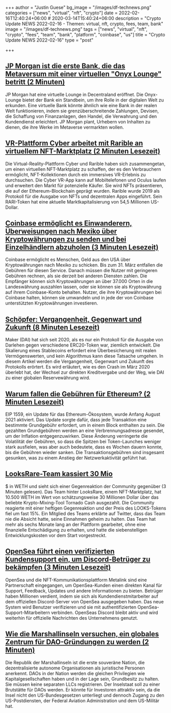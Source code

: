 +++
author = "Justin Guese"
bg_image = "/images/df-technews.png"
categories = ["news", "virtual", "nft", "crypto"]
date = 2022-02-16T12:40:24+06:00 # 2020-03-14T15:40:24+06:00
description = "Crypto Update NEWS 2022-02-16 - Themen: virtual, nft, crypto, fees, team, bank"
image = "/images/df-technews.png"
tags = ["news", "virtual", "nft", "crypto", "fees", "team", "bank", "platform", "coinbase", "us"]
title = "Crypto Update NEWS 2022-02-16"
type = "post"

+++

## [JP Morgan ist die erste Bank, die das Metaversum mit einer virtuellen "Onyx Lounge" betritt (2 Minuten)](https://www.usatoday.com/story/money/2022/02/15/jp-morgan-bank-joins-metaverse/6803137001/)

 JP Morgan hat eine virtuelle Lounge in Decentraland eröffnet. Die Onyx-Lounge bietet der Bank ein Standbein, um ihre Rolle in der digitalen Welt zu erkunden. Eine virtuelle Bank könnte ähnlich wie eine Bank in der realen Welt funktionieren, indem sie grenzüberschreitende Zahlungen, Devisen, die Schaffung von Finanzanlagen, den Handel, die Verwahrung und den Kundendienst erleichtert. JP Morgan plant, Urhebern von Inhalten zu dienen, die ihre Werke im Metaverse vermarkten wollen.

## [VR-Plattform Cyber arbeitet mit Rarible an virtuellem NFT-Marktplatz (2 Minuten Lesezeit)](https://decrypt.co/93015/vr-platform-cyber-rarible-virtual-nft-marketplace)

 Die Virtual-Reality-Plattform Cyber und Rarible haben sich zusammengetan, um einen virtuellen NFT-Marktplatz zu schaffen, der es den Verbrauchern ermöglicht, NFT-Kollektionen durch ein immersives VR-Erlebnis zu durchsuchen. Die Cyber VR-App kann auf Mobiltelefonen und Oculus laufen und erweitert den Markt für potenzielle Käufer. Sie wird NFTs präsentieren, die auf der Ethereum-Blockchain geprägt wurden. Rarible wurde 2019 als Protokoll für die Ausgabe von NFTs und dezentralen Apps eingeführt. Sein RARI-Token hat eine aktuelle Marktkapitalisierung von 54,5 Millionen US-Dollar.

## [Coinbase ermöglicht es Einwanderern, Überweisungen nach Mexiko über Kryptowährungen zu senden und bei Einzelhändlern abzuholen (3 Minuten Lesezeit)](https://venturebeat.com/2022/02/15/coinbase-lets-immigrants-send-remittances-to-mexico-via-crypto-and-pick-it-up-at-retailers/)

 Coinbase ermöglicht es Menschen, Geld aus den USA über Kryptowährungen nach Mexiko zu schicken. Bis zum 31. März entfallen die Gebühren für diesen Service. Danach müssen die Nutzer mit geringeren Gebühren rechnen, als sie derzeit bei anderen Diensten zahlen. Die Empfänger können sich Kryptowährungen an über 37.000 Orten in die Landeswährung auszahlen lassen, oder sie können sie als Kryptowährung auf ihrem Coinbase-Konto behalten. Nutzer, die ihre Kryptowährungen bei Coinbase halten, können sie umwandeln und in jede der von Coinbase unterstützten Kryptowährungen investieren.

## [Schöpfer: Vergangenheit, Gegenwart und Zukunft (8 Minuten Lesezeit)](https://hexonaut.medium.com/maker-past-present-and-future-9fd67da4f229)

 Maker (DAI) hat sich seit 2020, als es nur ein Protokoll für die Ausgabe von Darlehen gegen verschiedene ERC20-Token war, ziemlich entwickelt. Die Skalierung eines Stablecoins erfordert eine Überbesicherung mit realen Vermögenswerten, und kein Algorithmus kann diese Tatsache umgehen. In diesem Artikel werden die Vergangenheit, Gegenwart und Zukunft des Protokolls erörtert. Es wird erläutert, wie es den Crash im März 2020 überlebt hat, der Wechsel zur direkten Kreditvergabe und der Weg, wie DAI zu einer globalen Reservewährung wird.

## [Warum fallen die Gebühren für Ethereum? (2 Minuten Lesezeit)](https://www.coindesk.com/markets/2022/02/15/why-are-fees-on-ethereum-dropping/)

 EIP 1559, ein Update für das Ethereum-Ökosystem, wurde Anfang August 2021 aktiviert. Das Update sorgte dafür, dass jede Transaktion eine bestimmte Grundgebühr erfordert, um in einem Block enthalten zu sein. Die gezahlten Grundgebühren werden an eine Verbrennungsadresse gesendet, um der Inflation entgegenzuwirken. Diese Änderung verringerte die Volatilität der Gebühren, so dass die Spitzen bei Token-Launches weniger stark ausfielen, was aber auch bedeutete, dass es Wochen dauern konnte, bis die Gebühren wieder sanken. Die Transaktionsgebühren sind insgesamt gesunken, was zu einem Anstieg der Netzwerkaktivität geführt hat.

## [LooksRare-Team kassiert 30 Mio](https://cointelegraph.com/news/looksrare-team-cashes-out-30m-in-weth-faces-community-backlash)

 $ in WETH und sieht sich einer Gegenreaktion der Community gegenüber (3 Minuten gelesen). Das Team hinter LooksRare, einem NFT-Marktplatz, hat 10.500 WETH im Wert von schätzungsweise 30 Millionen Dollar über das beliebte Krypto-Mixing-Tool Tornado Cash ausgezahlt. Die Community reagierte mit einer heftigen Gegenreaktion und der Preis des LOOKS-Tokens fiel um fast 15%. Ein Mitglied des Teams erklärte auf Twitter, dass das Team nie die Absicht hatte, seine Einnahmen geheim zu halten. Das Team hat mehr als sechs Monate lang an der Plattform gearbeitet, ohne eine finanzielle Entschädigung zu erhalten, und hatte die siebenstelligen Entwicklungskosten vor dem Start vorgestreckt.

## [OpenSea führt einen verifizierten Kundensupport ein, um Discord-Betrüger zu bekämpfen (3 Minuten Lesezeit)](https://www.theverge.com/2022/2/15/22935143/opensea-nft-metalink-launch-verified-dm-scammers-discord)

 OpenSea und die NFT-Kommunikationsplattform Metalink sind eine Partnerschaft eingegangen, um OpenSea-Kunden einen direkten Kanal für Support, Feedback, Updates und andere Informationen zu bieten. Betrüger haben Millionen verdient, indem sie sich als Kundendienstmitarbeiter auf dem offiziellen Discord-Server von OpenSea ausgegeben haben. Das neue System wird Benutzer verifizieren und sie mit authentifizierten OpenSea-Support-Mitarbeitern verbinden. OpenSeas Discord bleibt aktiv und wird weiterhin für offizielle Nachrichten des Unternehmens genutzt.

## [Wie die Marshallinseln versuchen, ein globales Zentrum für DAO-Gründungen zu werden (2 Minuten)](https://www.coindesk.com/policy/2022/02/15/how-the-marshall-islands-is-trying-to-become-a-global-hub-for-dao-incorporation/)

 Die Republik der Marshallinseln ist die erste souveräne Nation, die dezentralisierte autonome Organisationen als juristische Personen anerkennt. DAOs in der Nation werden die gleichen Privilegien wie Kapitalgesellschaften haben und in der Lage sein, Grundbesitz zu halten. Sie müssen keine separaten LLCs registrieren. Der Inselstaat soll zu einer Brutstätte für DAOs werden. Er könnte für Investoren attraktiv sein, da die Insel nicht den US-Bundesgesetzen unterliegt und dennoch Zugang zu den US-Postdiensten, der Federal Aviation Administration und dem US-Militär hat.

